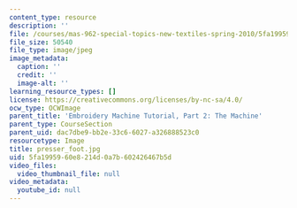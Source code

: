 ```yaml
---
content_type: resource
description: ''
file: /courses/mas-962-special-topics-new-textiles-spring-2010/5fa1995960e8214d0a7b602426467b5d_presser_foot.jpg
file_size: 50540
file_type: image/jpeg
image_metadata:
  caption: ''
  credit: ''
  image-alt: ''
learning_resource_types: []
license: https://creativecommons.org/licenses/by-nc-sa/4.0/
ocw_type: OCWImage
parent_title: 'Embroidery Machine Tutorial, Part 2: The Machine'
parent_type: CourseSection
parent_uid: dac7dbe9-bb2e-33c6-6027-a326888523c0
resourcetype: Image
title: presser_foot.jpg
uid: 5fa19959-60e8-214d-0a7b-602426467b5d
video_files:
  video_thumbnail_file: null
video_metadata:
  youtube_id: null
---
```

